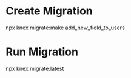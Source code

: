 # Create Migration 
npx knex migrate:make add_new_field_to_users

# Run Migration
npx knex migrate:latest